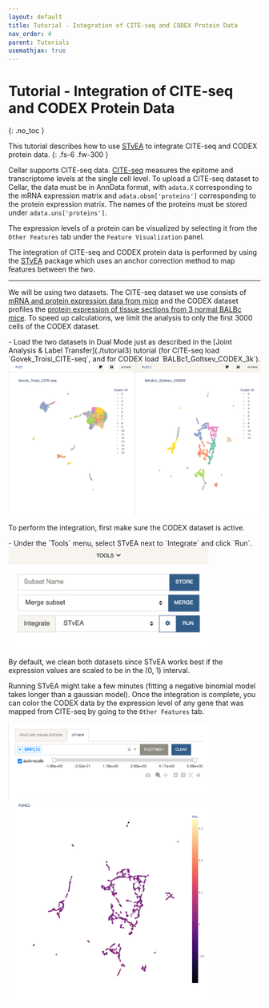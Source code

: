 ```yaml
---
layout: default
title: Tutorial - Integration of CITE-seq and CODEX Protein Data
nav_order: 4
parent: Tutorials
usemathjax: true
---
```


# Tutorial - Integration of CITE-seq and CODEX Protein Data
{: .no_toc }

This tutorial describes how to use [STvEA](https://www.science.org/doi/10.1126/sciadv.abc5464) to integrate CITE-seq and CODEX protein data.
{: .fs-6 .fw-300 }

Cellar supports CITE-seq data.
[CITE-seq](https://www.nature.com/articles/nmeth.4380) measures the epitome and
transcriptome levels at the single cell level. To upload a CITE-seq dataset to
Cellar, the data must be in AnnData format, with `adata.X` corresponding to
the mRNA expression matrix and `adata.obsm['proteins']` corresponding to
the protein expression matrix.
The names of the proteins must be stored under `adata.uns['proteins']`.

The expression levels of a protein can be visualized by selecting it from
the `Other Features` tab under the `Feature Visualization` panel.

The integration of CITE-seq and CODEX protein data is performed by using
the [STvEA](https://www.science.org/doi/10.1126/sciadv.abc5464)
package which uses an anchor correction method to map features between the two.

---

We will be using two datasets.
The CITE-seq dataset we use consists of [mRNA and protein expression
data from mice](https://www.biorxiv.org/content/10.1101/672501v1) and
the CODEX dataset profiles the [protein expression of tissue sections from
3 normal BALBc mice](https://www.cell.com/cell/fulltext/S0092-8674(18)30904-8).
To speed up calculations, we limit the analysis to only the first 3000 cells
of the CODEX dataset.


<div class="code-example step" markdown="1">
- Load the two datasets in Dual Mode just as described in the
  [Joint Analysis & Label Transfer](./tutorial3) tutorial
  (for CITE-seq load `Govek_Troisi_CITE-seq`, and for CODEX load
  `BALBc1_Goltsev_CODEX_3k`).
</div>

<img src="../../images/tut4-dual-mode.png" class="center"/>

To perform the integration, first make sure the CODEX dataset is active.

<div class="code-example step" markdown="1">
- Under the `Tools` menu, select STvEA next to `Integrate` and click `Run`.

  <img src="../../images/stvea-tools.png" width="400" class="center"/>
</div>

By default, we clean both datasets since STvEA works best
if the expression values are scaled to be in the (0, 1) interval.

Running STvEA might take a few minutes (fitting a negative binomial model
takes longer than a gaussian model). Once the integration is complete,
you can color the CODEX data by the expression level of any gene that
was mapped from CITE-seq by going to the `Other Features` tab.

<img src="../../images/tut4-other.png" width="400" class="center"/>

<img src="../../images/tut4-stvea-gene.png" width="400" class="center"/>